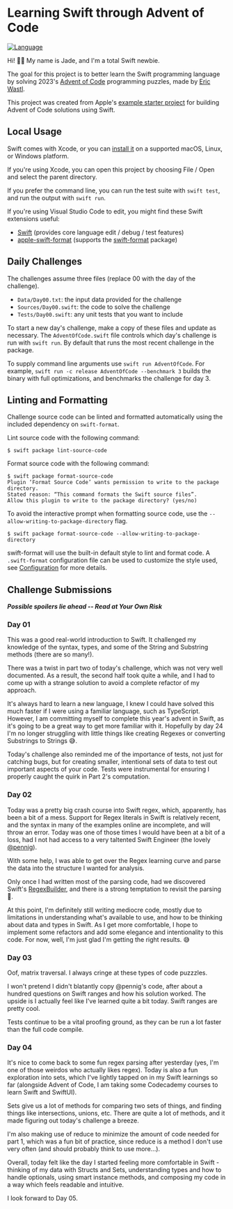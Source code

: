 # Learning Swift through Advent of Code

[![Language](https://img.shields.io/badge/language-Swift-red.svg)](https://swift.org)

Hi! 👋🏼 My name is Jade, and I'm a total Swift newbie.

The goal for this project is to better learn the Swift programming language by solving 
2023's [Advent of Code](<https://adventofcode.com/>) programming puzzles, made by
[Eric Wastl](<http://was.tl/>).

This project was created from Apple's 
[example starter project](https://github.com/apple/swift-aoc-starter-example) 
for building Advent of Code solutions using Swift.

## Local Usage

Swift comes with Xcode, or you can [install it](https://www.swift.org/install/)
on a supported macOS, Linux, or Windows platform. 

If you're using Xcode, you can open this project by choosing File / Open and
select the parent directory. 

If you prefer the command line, you can run the test suite with `swift test`,
and run the output with `swift run`.

If you're using Visual Studio Code to edit, you might find these Swift
extensions useful:

- [Swift](https://marketplace.visualstudio.com/items?itemName=sswg.swift-lang)
  (provides core language edit / debug / test features)
- [apple-swift-format](https://marketplace.visualstudio.com/items?itemName=vknabel.vscode-apple-swift-format)
  (supports the [swift-format](https://github.com/apple/swift-format) package)

## Daily Challenges

The challenges assume three files (replace 00 with the day of the challenge).

- `Data/Day00.txt`: the input data provided for the challenge
- `Sources/Day00.swift`: the code to solve the challenge
- `Tests/Day00.swift`: any unit tests that you want to include

To start a new day's challenge, make a copy of these files and update as
necessary. The `AdventOfCode.swift` file controls which day's challenge is run
with `swift run`. By default that runs the most recent challenge in the package.

To supply command line arguments use `swift run AdventOfCode`. For example,
`swift run -c release AdventOfCode --benchmark 3` builds the binary with full
optimizations, and benchmarks the challenge for day 3.

## Linting and Formatting

Challenge source code can be linted and formatted automatically using the
included dependency on `swift-format`.

Lint source code with the following command:

```shell
$ swift package lint-source-code
```

Format source code with the following command:

```shell
$ swift package format-source-code
Plugin ‘Format Source Code’ wants permission to write to the package directory.
Stated reason: “This command formats the Swift source files”.
Allow this plugin to write to the package directory? (yes/no)
```

To avoid the interactive prompt when formatting source code, use the 
`--allow-writing-to-package-directory` flag.
 
```shell
$ swift package format-source-code --allow-writing-to-package-directory
```

swift-format will use the built-in default style to lint and format code. A
`.swift-format` configuration file can be used to customize the style used, see
[Configuration](https://github.com/apple/swift-format/blob/main/Documentation/Configuration.md)
for more details. 

## Challenge Submissions

***Possible spoilers lie ahead -- Read at Your Own Risk***

### Day 01

This was a good real-world introduction to Swift. It challenged my knowledge 
of the syntax, types, and some of the String and Substring methods (there are
so many!).

There was a twist in part two of today's challenge, which was not very well 
documented. As a result, the second half took quite a while, and I had to
come up with a strange solution to avoid a complete refactor of my approach.

It's always hard to learn a new language, I knew I could have solved this much
faster if I were using a familiar language, such as TypeScript. However, I am
committing myself to complete this year's advent in Swift, as it's going to be
a great way to get more familiar with it. Hopefully by day 24 I'm no longer 
struggling with little things like creating Regexes or converting Substrings to 
Strings 😅.

Today's challenge also reminded me of the importance of tests, not just for
catching bugs, but for creating smaller, intentional sets of data to test out
important aspects of your code. Tests were instrumental for ensuring I properly
caught the quirk in Part 2's computation.

### Day 02

Today was a pretty big crash course into Swift regex, which, apparently, has 
been a bit of a mess. Support for Regex literals in Swift is relatively recent, 
and the syntax in many of the examples online are incomplete, and will throw 
an error. Today was one of those times I would have been at a bit of a loss, 
had I not had access to a very taltented Swift Engineer 
(the lovely [@pennig](https://github.com/pennig)).

With some help, I was able to get over the Regex learning curve and parse the 
data into the structure I wanted for analysis.

Only once I had written most of the parsing code, had we discovered Swift's 
[RegexBuilder](https://developer.apple.com/documentation/regexbuilder), and 
there is a strong temptation to revisit the parsing 👀.

At this point, I'm definitely still writing mediocre code, mostly due to 
limitations in understanding what's available to use, and how to be thinking 
about data and types in Swift. As I get more comfortable, I hope to implement 
some refactors and add some elegance and intentionality to this code. For now, 
well, I'm just glad I'm getting the right results. 😅

### Day 03

Oof, matrix traversal. I always cringe at these types of code puzzzles.

I won't pretend I didn't blatantly copy @pennig's code, after about a hundred
questions on Swift ranges and how his solution worked. The upside is I actually
feel like I've learned quite a bit today. Swift ranges are pretty cool.

Tests continue to be a vital proofing ground, as they can be run a lot faster
than the full code compile.

### Day 04

It's nice to come back to some fun regex parsing after yesterday (yes, I'm one 
of those weirdos who actually likes regex). Today is also a fun exploration into
sets, which I've lightly tapped on in my Swift learnings so far (alongside Advent 
of Code, I am taking some Codecademy courses to learn Swift and SwiftUI).

Sets give us a lot of methods for comparing two sets of things, and finding things
like intersections, unions, etc. There are quite a lot of methods, and it made 
figuring out today's challenge a breeze.

I'm also making use of reduce to minimize the amount of code needed for part 1,
which was a fun bit of practice, since reduce is a method I don't use very often 
(and should probably think to use more...).

Overall, today felt like the day I started feeling more comfortable in Swift -
thinking of my data with Structs and Sets, understanding types and how to handle
optionals, using smart instance methods, and composing my code in a way which 
feels readable and intuitive.

I look forward to Day 05.
